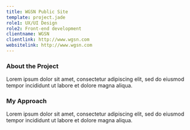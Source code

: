 ```yaml
---
title: WGSN Public Site
template: project.jade
role1: UX/UI Design
role2: Front-end development
clientname: WGSN
clientlink: http://www.wgsn.com
websitelink: http://www.wgsn.com
---
```


### About the Project
Lorem ipsum dolor sit amet, consectetur adipiscing elit, sed do eiusmod tempor incididunt ut labore et dolore magna aliqua.

### My Approach
Lorem ipsum dolor sit amet, consectetur adipiscing elit, sed do eiusmod tempor incididunt ut labore et dolore magna aliqua.